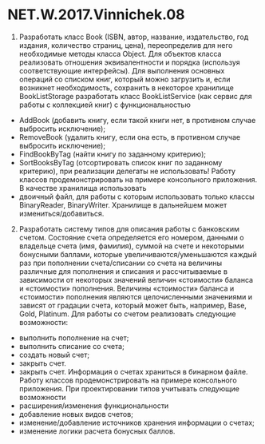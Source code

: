 # NET.W.2017.Vinnichek.08

1. Разработать класс Book (ISBN, автор, название, издательство, год издания, количество страниц, цена), 
переопределив для него необходимые методы класса Object. Для объектов класса реализовать 
отношения эквивалентности и порядка (используя соответствующие интерфейсы). 
Для выполнения основных операций со списком книг, который можно загрузить и, если возникнет необходимость, 
сохранить в некоторое хранилище BookListStorage разработать класс BookListService (как сервис для работы с коллекцией книг) 
с функциональностью 
  - AddBook (добавить книгу, если такой книги нет, в противном случае выбросить исключение); 
  - RemoveBook (удалить книгу, если она есть, в противном случае выбросить исключение); 
  - FindBookByTag (найти книгу по заданному критерию); 
  - SortBooksByTag (отсортировать список книг по заданному критерию), при реализации делегаты не использовать!
Работу классов продемонстрировать на примере консольного приложения. 
В качестве хранилища использовать
  - двоичный файл, для работы с которым использовать только классы BinaryReader, BinaryWriter. Хранилище в дальнейшем может измениться/добавиться.

2.  Разработать систему типов для описания работы с банковским счетом. Состояние счета определяется его номером, 
данными о владельце счета (имя, фамилия), суммой на счете и некоторыми бонусными баллами, 
которые увеличиваются/уменьшаются каждый раз при пополнении счета/списании со счета на величины 
различные для пополнения и списания и рассчитываемые в зависимости от некоторых значений 
величин «стоимости» баланса и «стоимости» пополнения. Величины «стоимости» баланса и «стоимости» пополнения являются целочисленными значениями и зависят от градации счета, который может быть, например,  Base, Gold, Platinum.
Для работы со счетом реализовать следующие возможности: 
  - выполнить пополнение на счет;
  - выполнить списание со счета; 
  - создать новый счет; 
  - закрыть счет.
  - закрыть счет. 
Информация о счетах храниться в бинарном файле.
Работу классов продемонстрировать на примере консольного приложения. 
При проектировании типов учитывать следующие возможности 
  - расширения/изменения функциональности
  - добавление новых видов счетов;
  - изменение/добавление источников хранения информации о счетах;
  - изменение логики расчета бонусных баллов.
